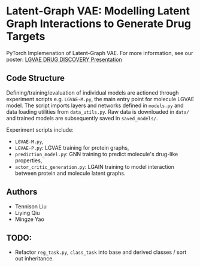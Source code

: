 # Latent-Graph VAE: Modelling Latent Graph Interactions to Generate Drug Targets

PyTorch Implemenation of Latent-Graph VAE. For more information, see our poster:
[LGVAE DRUG DISCOVERY Presentation](graphs/final_graphs/BNN_Poster.pdf)

## Code Structure
Defining/training/evaluation of individual models are actioned through experiment scripts e.g. `LGVAE-M.py`, the main entry point for molecule LGVAE model. The script imports layers and networks defined in `models.py` and data loading utilities from `data_utils.py`. Raw data is downloaded in `data/` and trained models are subsequently saved in `saved_models/`.

Experiment scripts include:
* `LGVAE-M.py`,
* `LGVAE-P.py`: LGVAE training for protein graphs,
* `prediction_model.py`: GNN training to predict molecule's drug-like properties,
* `actor_critic_generation.py`: LGAIN training to model interaction between protein and molecule latent graphs.

## Authors
* Tennison Liu
* Liying Qiu
* Mingze Yao

## TODO: 
* Refactor `reg_task.py`, `class_task` into base and derived classes / sort out inheritance.